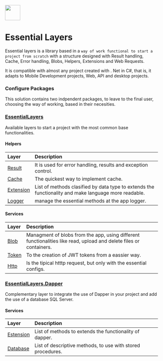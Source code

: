 <image src="https://github.com/MatProgrammerSM/EssentialLayers/blob/master/shared/essential-layers.png" width="50" />

# Essential Layers
Essential layers is a library based in a `way of work functional to start a project from scratch` with a structure designed with Result handling, Cache, Error handling, Blobs, Helpers, Extensions and Web Requests.

It is compatible with almost any project created with . Net in C#, that is, it adapts to Mobile Development projects, Web, API and desktop projects.

### Configure Packages
This solution contains two indpendent packages, to leave to the final user, choosing the way of working, based in their necesities.

### [EssentialLayers](/EssentialLayers/Readme.md)

Available layers to start a project with the most common base functionalities.

#### Helpers

| Layer     | Description |
| :------   | :- |
| [Result](/EssentialLayers/Helpers/Result) | It is used for error handling, results and exception control. |
| [Cache](/EssentialLayers/Helpers/Cache) | The quickest way to implement cache. |
| [Extension](EssentialLayers/Helpers/Extension) | List of methods clasified by data type to extends the functionality and make language more readable. |
| [Logger](/EssentialLayers/Helpers/Logger) | manage the essential methods at the app logger. |

#### Services
| Layer     | Description |
| :------   | :- |
| [Blob](/EssentialLayers/Helpers/Result) | Managment of blobs from the app, using different functionalities like read, upload and delete files or containers.  |
| [Token](/EssentialLayers/Helpers/Token) | To the creation of JWT tokens from a eassier way. |
| [Http](/EssentialLayers/Helpers/Http) | Is the tipical htttp request, but only with the essential configs. |


### [EssentialLayers.Dapper](/EssentialLayers.Dapper/Readme.md)
Complementary layer to integrate the use of Dapper in your project and add the use of a database SQL Server.

#### Services
| Layer     | Description                   |
| :------   | :- |
| [Estension](/EssentialLayers.Dapper/Estension) | List of methods to extends the functionality of dapper. |
| [Database](/EssentialLayers.Dapper/Services/Database) | List of descriptive methods, to use with stored procedures. |
